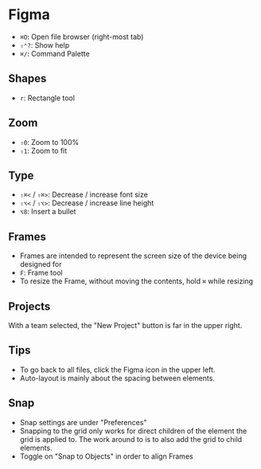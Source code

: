 # Figma

- `⌘O`: Open file browser (right-most tab)
- `⇧⌃?`: Show help
- `⌘/`: Command Palette

## Shapes

- `r`: Rectangle tool

## Zoom

- `⇧0`: Zoom to 100%
- `⇧1`: Zoom to fit

## Type

- `⇧⌘<` / `⇧⌘>`: Decrease / increase font size
- `⇧⌥<` / `⇧⌥>`: Decrease / increase line height
- `⌥8`: Insert a bullet

## Frames

- Frames are intended to represent the screen size of the device being designed for
- `F`: Frame tool
- To resize the Frame, without moving the contents, hold `⌘` while resizing

## Projects

With a team selected, the "New Project" button is far in the upper right.

## Tips

- To go back to all files, click the Figma icon in the upper left.
- Auto-layout is mainly about the spacing between elements.

## Snap

- Snap settings are under "Preferences"
- Snapping to the grid only works for direct children of the element the grid is applied to. The work around to is to also add the grid to child elements.
- Toggle on "Snap to Objects" in order to align Frames